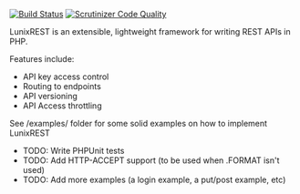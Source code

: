 [![Build Status](https://travis-ci.org/johnvandeweghe/LunixREST.svg?branch=master)](https://travis-ci.org/johnvandeweghe/LunixREST) [![Scrutinizer Code Quality](https://scrutinizer-ci.com/g/johnvandeweghe/LunixREST/badges/quality-score.png?b=master)](https://scrutinizer-ci.com/g/johnvandeweghe/LunixREST/?branch=master)


LunixREST is an extensible, lightweight framework for writing REST APIs in PHP.

Features include:
- API key access control
- Routing to endpoints
- API versioning
- API Access throttling

See /examples/ folder for some solid examples on how to implement LunixREST

- TODO: Write PHPUnit tests
- TODO: Add HTTP-ACCEPT support (to be used when .FORMAT isn't used)
- TODO: Add more examples (a login example, a put/post example, etc)